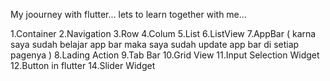 My joourney with flutter...
lets to learn together with me...
 
1.Container
2.Navigation
3.Row
4.Colum
5.List
6.ListView
7.AppBar ( karna saya sudah belajar app bar maka saya sudah update app bar di setiap pagenya )
8.Lading Action
9.Tab Bar
10.Grid View
11.Input Selection Widget
12.Button in flutter
14.Slider Widget
